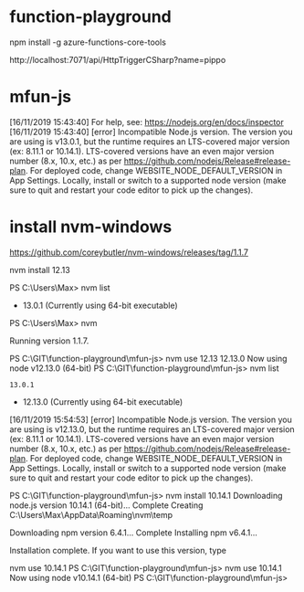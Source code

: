 # function-playground

npm install -g azure-functions-core-tools

http://localhost:7071/api/HttpTriggerCSharp?name=pippo

# mfun-js

[16/11/2019 15:43:40] For help, see: https://nodejs.org/en/docs/inspector
[16/11/2019 15:43:40] [error] Incompatible Node.js version. The version you are using is v13.0.1, but the runtime requires an LTS-covered major version (ex: 8.11.1 or 10.14.1). LTS-covered versions have an even major version number (8.x, 10.x, etc.) as per https://github.com/nodejs/Release#release-plan. For deployed code, change WEBSITE_NODE_DEFAULT_VERSION in App Settings. Locally, install or switch to a supported node version (make sure to quit and restart your code editor to pick up the changes).

# install nvm-windows
https://github.com/coreybutler/nvm-windows/releases/tag/1.1.7

nvm install 12.13

PS C:\Users\Max> nvm list

  * 13.0.1 (Currently using 64-bit executable)

PS C:\Users\Max> nvm

Running version 1.1.7.

PS C:\GIT\function-playground\mfun-js> nvm use 12.13
12.13.0
Now using node v12.13.0 (64-bit)
PS C:\GIT\function-playground\mfun-js> nvm list

    13.0.1
  * 12.13.0 (Currently using 64-bit executable)

  [16/11/2019 15:54:53] [error] Incompatible Node.js version. The version you are using is v12.13.0, but the runtime requires an LTS-covered major 
version (ex: 8.11.1 or 10.14.1). LTS-covered versions have an even major version number (8.x, 10.x, etc.) as per https://github.com/nodejs/Release#release-plan. For deployed code, change WEBSITE_NODE_DEFAULT_VERSION in App Settings. Locally, install or switch to a supported node version (make sure to quit and restart your code editor to pick up the changes).

PS C:\GIT\function-playground\mfun-js> nvm install 10.14.1
Downloading node.js version 10.14.1 (64-bit)...
Complete
Creating C:\Users\Max\AppData\Roaming\nvm\temp

Downloading npm version 6.4.1... Complete
Installing npm v6.4.1...

Installation complete. If you want to use this version, type

nvm use 10.14.1
PS C:\GIT\function-playground\mfun-js> nvm use 10.14.1    
Now using node v10.14.1 (64-bit)
PS C:\GIT\function-playground\mfun-js>